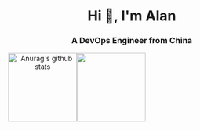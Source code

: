 <h1 align="center">Hi 👋, I'm Alan </h1>

<h3 align="center">A DevOps Engineer from China</h3>

<div align="center">
<img align="center" height="140px" style="float: left" src="https://github-readme-stats-xcanwin.vercel.app/api?username=apnpc&show_icons=true&theme=algolia&hide=contribs,prs" alt="Anurag's github stats" /> 
<img align="center" height="140px" style="float: left" src="https://github-readme-stats-xcanwin.vercel.app/api/top-langs/?username=apnpc&layout=compact&theme=algolia" />
<div style="clear: both"></div>
</div>
